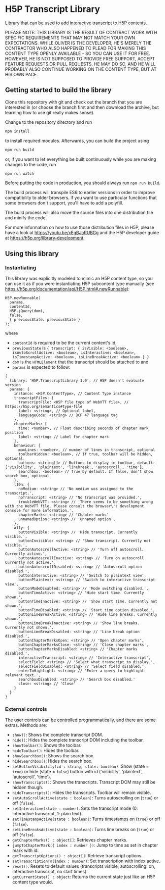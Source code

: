 # H5P Transcript Library
Library that can be used to add interactive transcript to H5P contents.

PLEASE NOTE: THIS LIBRARY IS THE RESULT OF CONTRACT WORK WITH SPECIFIC REQUIREMENTS THAT MAY NOT MATCH YOUR OWN EXPECTATIONS. WHILE OLIVER IS THE DEVELOPER, HE'S MERELY THE CONTRACTOR WHO ALSO HAPPENED TO PLEAD FOR MAKING THIS CONTENT TYPE OPENLY AVAILABLE - SO YOU CAN USE IT FOR FREE. HOWEVER, HE IS NOT SUPPOSED TO PROVIDE FREE SUPPORT, ACCEPT FEATURE REQUESTS OR PULL REQUESTS. HE MAY DO SO, AND HE WILL PROBABLY ALSO CONTINUE WORKING ON THE CONTENT TYPE, BUT AT HIS OWN PACE.

## Getting started to build the library
Clone this repository with git and check out the branch that you are interested
in (or choose the branch first and then download the archive, but learning
how to use git really makes sense).

Change to the repository directory and run
```bash
npm install
```

to install required modules. Afterwards, you can build the project using
```bash
npm run build
```

or, if you want to let everything be built continuously while you are making
changes to the code, run
```bash
npm run watch
```
Before putting the code in production, you should always run `npm run build`.

The build process will transpile ES6 to earlier versions in order to improve
compatibility to older browsers. If you want to use particular functions that
some browsers don't support, you'll have to add a polyfill.

The build process will also move the source files into one distribution file and
minify the code.

For more information on how to use those distribution files in H5P, please have a look at https://youtu.be/xEgBJaRUBGg and the H5P developer guide at https://h5p.org/library-development.

## Using this library

### Instantiating
This library was explicitly modeled to mimic an H5P content type, so you can
use it as if you were instantiating H5P subcontent type manually (see https://h5p.org/documentation/api/H5P.html#.newRunnable):

```
H5P.newRunnable(
  params,
  contentId,
  H5P.jQuery(dom),
  false,
  { previousState: previousState }
);
```
where
- `contentId` is required to be the current content's id,
- `previousState` is `{ transcript: { isVisible: <boolean>, isAutoScrollActive: <boolean>, isInteractive: <boolean>, isTimestampActive: <boolean>, isLineBreakActive: <boolean> } }`
- `dom` is the `HTMLElement` that the transcript should be attached to and
- `params` is expected to follow:

```
{
  library: 'H5P.TranscriptLibrary 1.0', // H5P doesn't evaluate version
  params: {
    instance: <H5P.ContentType>, // Content Type instance
    transcriptFiles: {
      transcriptFile: <H5P file type of WebVTT file>, // https://h5p.org/semantics#type-file
      label: <string>, // Optional label,
      languageCode: <string> // BCP 47 language tag
    },
    chapterMarks: [
      time: <number>, // Float describing seconds of chapter mark position
      label: <string> // Label for chapter mark
    ],
    behaviour: {
      maxLines: <number>, // number of lines in transcript, optional
      toolbarHidden: <boolean>, // If true, toolbar will be hidden, optional,
      buttons: <string[]> // Buttons to display in toolbar, default: ['visibility', 'plaintext', 'linebreak', 'autoscroll', 'time'],
      searchbox: <boolean> // True by default. If false, don't show search box, optional
    },
    l10n: {
      noMedium: <string> // 'No medium was assigned to the transcript.',
      noTranscript: <string> // 'No transcript was provided.',
      troubleWebVTT: <string> // 'There seems to be something wrong with the WebVTT file. Please consult the browser\'s development console for more information.',
      chapterMarks: <string> // 'Chapter marks'
      unnamedOption: <string> // 'Unnamed option',
    },
    a11y: {
      buttonVisible: <string> // 'Hide transcript. Currently visible.',
      buttonInvisible: <string> // 'Show transcript. Currently not visible.',
      buttonAutoscrollActive: <string> // 'Turn off autoscroll. Currently active.',
      buttonAutoscrollInactive: <string> // 'Turn on autoscroll. Currently not active.',
      buttonAutoscrollDisabled: <string> // 'Autoscroll option disabled.',
      buttonInteractive: <string> // 'Switch to plaintext view',
      buttonPlaintext: <string> // 'Switch to interactive transcript view',
      buttonModeDisabled: <string> // 'Mode switching disabled.',
      buttonTimeActive: <string> // 'Hide start time. Currently shown.',
      buttonTimeInactive: <string> // 'Show start time. Currently not shown.',
      buttonTimeDisabled: <string> // 'Start time option disabled.',
      buttonLineBreakActive: <string> // 'Hide line breaks. Currently shown.',
      buttonLineBreakInactive: <string> // 'Show line breaks. Currently not shown.',
      buttonLineBreakDisabled: <string> // 'Line break option disabled.',
      buttonChapterMarksOpen: <string> // 'Open chapter marks',
      buttonChapterMarksClose: <string> // 'Close chapter marks',
      buttonChapterMarksDisabled: <string> // 'Chapter marks disabled.',
      interactiveTranscript: <string> // 'Interactive transcript',
      selectField: <string> // 'Select what transcript to display.',
      selectFieldDisabled: <string> // 'Select field disabled.',
      enterToHighlight: <string> // 'Enter a query to highlight relevant text.',
      searchboxDisabled: <string> // 'Search box disabled.'
      close: <string> // 'Close'
    }
  }
}
```

### External controls
The user controls can be controlled programmatically, and there are some extras. Methods are:

- `show()`: Shows the complete transcript DOM.
- `hide()`: Hides the complete transcript DOM including the toolbar.
- `showToolbar()`: Shows the toolbar.
- `hideToolbar()`: Hides the toolbar.
- `showSearchbox()`: Shows the search box.
- `hideSearchbox()`: Hides the search box.
- `setButtonVisibility(id : string, state: boolean)`: Show (state = `true`) or hide (state = `false`) button with id ('visibility', 'plaintext', 'autoscroll', 'time').
- `showTranscripts()`: Shows the transcripts. Transcript DOM may still be hidden though.
- `hideTranscripts()`: Hides the transcripts. Toolbar will remain visible.
- `setAutoScrollActive(state : boolean)`: Turns autoscrolling on (`true`) or off (`false`).
- `setInteractive(state : number)`: Sets the transcript mode (0: interactive transcript, 1: plain text).
- `setTimestampActive(state : boolean)`: Turns timestamps on (`true`) or off (`false`).
- `setLineBreaksActive(state : boolean)`: Turns line breaks on (`true`) or off (`false`).
- `getChapterMarks() : object[]`: Retrieves chapter marks.
- `jumpToChapterMark({ index : number })`: Jump to time as set in chapter mark with id.
- `getTranscriptOptions() : object[]`: Retrieve transcript options.
- `setTranscriptionTo(index : number)`: Set transcription with index active.
- `reset()`: Resets to default values (transcripts visible, autoscrolling: on, interactive transcript, no start times).
- `getCurrentState() : object`: Returns the current state just like an H5P content type would.

